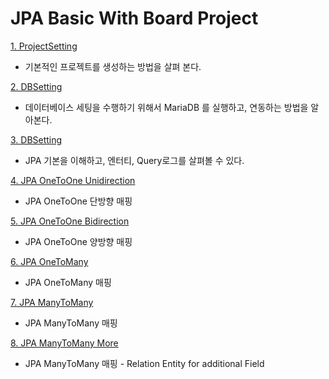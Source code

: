 # JPA Basic With Board Project

[1. ProjectSetting](./documents/01.ProjectSetting.md)
- 기본적인 프로젝트를 생성하는 방법을 살펴 본다. 

[2. DBSetting](./documents/02.DBSetting.md)
- 데이터베이스 세팅을 수행하기 위해서 MariaDB 를 실행하고, 연동하는 방법을 알아본다. 

[3. DBSetting](./documents/03.JPABasic.md)
- JPA 기본을 이해하고, 엔터티, Query로그를 살펴볼 수 있다. 

[4. JPA OneToOne Unidirection](./documents/04.OneToOneUni.md)
- JPA OneToOne 단방향 매핑

[5. JPA OneToOne Bidirection](./documents/05.OneToOneBi.md)
- JPA OneToOne 양방향 매핑

[6. JPA OneToMany](./documents/06.OneToMany.md)
- JPA OneToMany 매핑

[7. JPA ManyToMany](./documents/07.ManyToMany.md)
- JPA ManyToMany 매핑  

[8. JPA ManyToMany More](./documents/08.ManyToManyWithEntity.md)
- JPA ManyToMany 매핑 - Relation Entity for additional Field
